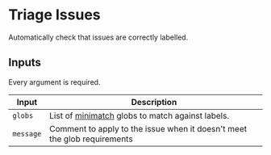# Triage Issues

Automatically check that issues are correctly labelled.

## Inputs

Every argument is required.

| Input | Description |
| - | - |
| `globs` | List of [minimatch](https://github.com/isaacs/minimatch) globs to match against labels. |
| `message` | Comment to apply to the issue when it doesn't meet the glob requirements |
